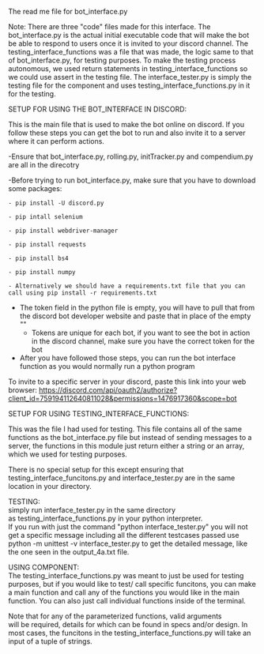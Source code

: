 The read me file for bot_interface.py 

Note: There are three "code" files made for this interface. The bot_interface.py is the actual initial executable code that 
will make the bot be able to respond to users once it is invited to your discord channel. The testing_interface_functions 
was a file that was made, the logic same to that of bot_interface.py, for testing purposes. To make the testing process 
autonomous, we used return statements in testing_interface_functions so we could use assert in the testing file. The 
interface_tester.py is simply the testing file for the component and uses testing_interface_functions.py in it for the testing. 

SETUP FOR USING THE BOT_INTERFACE IN DISCORD:

This is the main file that is used to make the bot online on discord. If you follow these steps you can get the bot to run 
and also invite it to a server where it can perform actions. 

-Ensure that bot_interface.py, rolling.py, initTracker.py and compendium.py are all in the direcotry 

-Before trying to run bot_interface.py, make sure that you have to download some packages: 

    - pip install -U discord.py
	
    - pip intall selenium 
	
    - pip install webdriver-manager
	
    - pip install requests
	
    - pip install bs4
	
    - pip install numpy
	
    - Alternatively we should have a requirements.txt file that you can call using pip install -r requirements.txt 
    
- The token field in the python file is empty, you will have to pull that from the discord bot developer website and paste that in place of the empty ""
    - Tokens are unique for each bot, if you want to see the bot in action in the discord channel, make sure you have the correct token for the bot 
- After you have followed those steps, you can run the bot interface function as you would normally run a 
    python program 

To invite to a specific server in your discord, paste this link into your web browser: 
https://discord.com/api/oauth2/authorize?client_id=759194112640811028&permissions=1476917360&scope=bot
    
SETUP FOR USING    TESTING_INTERFACE_FUNCTIONS:

This was the file I had used for testing. This file contains all of the same functions as the bot_interface.py file but instead of sending 
messages to a server, the functions in this module just return either a string or an array, which we used for testing purposes. 

There is no special setup for this except ensuring that testing_interface_funcitons.py and interface_tester.py are in the same 
location in your directory. 

TESTING:   
simply run interface_tester.py in the same directory   
as testing_interface_functions.py in your python interpreter.   
If you run with just the command "python interface_tester.py" you will not get a specific message including all the different testcases passed 
use python -m unittest -v interface_tester.py to get the detailed message, like the one seen in the output_4a.txt file. 

USING COMPONENT:   
The testing_interface_functions.py was meant to just be used for testing purposes, but if you would like to test/ call specific funcitons, you can make a main 
function and call any of the functions you would like in the main function. You can also just call individual functions inside of the terminal. 

Note that for any of the parameterized functions, valid arguments   
will be required, details for which can be found in specs and/or design. 
In most cases, the funcitons in the testing_interface_functions.py will take an 
input of a tuple of strings. 
